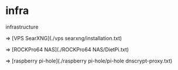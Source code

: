 # infra
 infrastructure


=> [VPS SearXNG](./vps searxng/installation.txt)

=> [ROCKPro64 NAS](./ROCKPro64 NAS/DietPi.txt)

=> [raspberry pi-hole](./raspberry pi-hole/pi-hole dnscrypt-proxy.txt)
